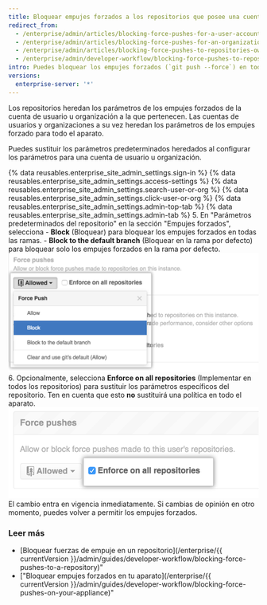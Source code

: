 ```yaml
---
title: Bloquear empujes forzados a los repositorios que posee una cuenta de usuario u organización
redirect_from:
  - /enterprise/admin/articles/blocking-force-pushes-for-a-user-account/
  - /enterprise/admin/articles/blocking-force-pushes-for-an-organization/
  - /enterprise/admin/articles/blocking-force-pushes-to-repositories-owned-by-a-user-account-or-organization/
  - /enterprise/admin/developer-workflow/blocking-force-pushes-to-repositories-owned-by-a-user-account-or-organization
intro: Puedes bloquear los empujes forzados (`git push --force`) en todas las ramas o solo en las ramas por defecto de los repositorios que posee una cuenta de usuario u organización.
versions:
  enterprise-server: '*'
---
```


Los repositorios heredan los parámetros de los empujes forzados de la cuenta de usuario u organización a la que pertenecen. Las cuentas de usuarios y organizaciones a su vez heredan los parámetros de los empujes forzado para todo el aparato.

Puedes sustituir los parámetros predeterminados heredados al configurar los parámetros para una cuenta de usuario u organización.

{% data reusables.enterprise_site_admin_settings.sign-in %}
{% data reusables.enterprise_site_admin_settings.access-settings %}
{% data reusables.enterprise_site_admin_settings.search-user-or-org %}
{% data reusables.enterprise_site_admin_settings.click-user-or-org %}
{% data reusables.enterprise_site_admin_settings.admin-top-tab %}
{% data reusables.enterprise_site_admin_settings.admin-tab %}
5. En "Parámetros predeterminados del repositorio" en la sección "Empujes forzados", selecciona
    - **Block** (Bloquear) para bloquear los empujes forzados en todas las ramas.
    - **Block to the default branch** (Bloquear en la rama por defecto) para bloquear solo los empujes forzados en la rama por defecto. ![Bloquear empujes forzados](/assets/images/enterprise/site-admin-settings/user/user-block-force-pushes.png)
6. Opcionalmente, selecciona **Enforce on all repositories** (Implementar en todos los repositorios) para sustituir los parámetros específicos del repositorio. Ten en cuenta que esto **no** sustituirá una política en todo el aparato. ![Block force pushes](/assets/images/enterprise/site-admin-settings/user/user-block-all-force-pushes.png)El cambio entra en vigencia inmediatamente. Si cambias de opinión en otro momento, puedes volver a permitir los empujes forzados.

### Leer más

- [Bloquear fuerzas de empuje en un repositorio](/enterprise/{{ currentVersion }}/admin/guides/developer-workflow/blocking-force-pushes-to-a-repository)"
- ["Bloquear empujes forzados en tu aparato](/enterprise/{{ currentVersion }}/admin/guides/developer-workflow/blocking-force-pushes-on-your-appliance)"
